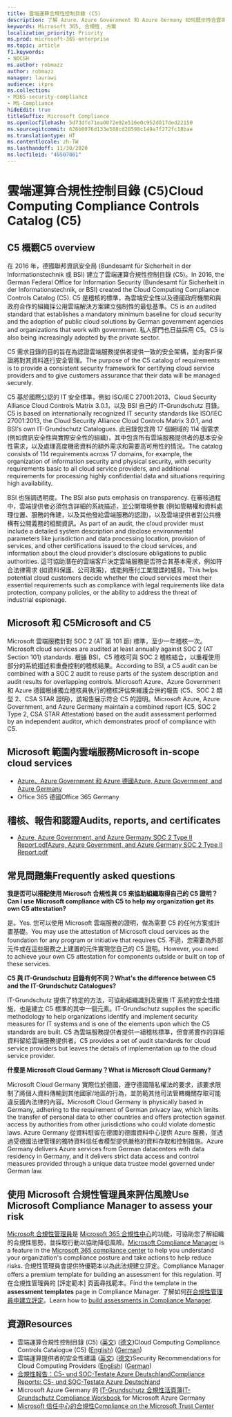```yaml
---
title: 雲端運算合規性控制目錄 (C5)
description: 了解 Azure、Azure Government 和 Azure Germany 如何展示符合雲端運算合規性控制目錄 (C5) 的證明。
keywords: Microsoft 365, 合規性, 方案
localization_priority: Priority
ms.prod: microsoft-365-enterprise
ms.topic: article
f1.keywords:
- NOCSH
ms.author: robmazz
author: robmazz
manager: laurawi
audience: itpro
ms.collection:
- M365-security-compliance
- MS-Compliance
hideEdit: true
titleSuffix: Microsoft Compliance
ms.openlocfilehash: 5d73dfe71ea0872e02e516e0c952d017ded22150
ms.sourcegitcommit: 626b0076d133e588cd28598c149a7f272fc18bae
ms.translationtype: HT
ms.contentlocale: zh-TW
ms.lasthandoff: 11/30/2020
ms.locfileid: "49507001"
---
```

# <a name="cloud-computing-compliance-controls-catalog-c5"></a><span data-ttu-id="92599-104">雲端運算合規性控制目錄 (C5)</span><span class="sxs-lookup"><span data-stu-id="92599-104">Cloud Computing Compliance Controls Catalog (C5)</span></span>

## <a name="c5-overview"></a><span data-ttu-id="92599-105">C5 概觀</span><span class="sxs-lookup"><span data-stu-id="92599-105">C5 overview</span></span>

<span data-ttu-id="92599-106">在 2016 年，德國聯邦資訊安全局 (Bundesamt für Sicherheit in der Informationstechnik 或 BSI) 建立了雲端運算合規性控制目錄 (C5)。</span><span class="sxs-lookup"><span data-stu-id="92599-106">In 2016, the German Federal Office for Information Security (Bundesamt für Sicherheit in der Informationstechnik, or BSI) created the Cloud Computing Compliance Controls Catalog (C5).</span></span> <span data-ttu-id="92599-107">C5 是稽核的標準，為雲端安全性以及德國政府機關和與政府合作的組織採公用雲端解決方案建立強制性的最低基準。</span><span class="sxs-lookup"><span data-stu-id="92599-107">C5 is an audited standard that establishes a mandatory minimum baseline for cloud security and the adoption of public cloud solutions by German government agencies and organizations that work with government.</span></span> <span data-ttu-id="92599-108">私人部門也日益採用 C5。</span><span class="sxs-lookup"><span data-stu-id="92599-108">C5 is also being increasingly adopted by the private sector.</span></span>

<span data-ttu-id="92599-109">C5 需求目錄的目的旨在為認證雲端服務提供者提供一致的安全架構，並向客戶保證將對其資料進行安全管理。</span><span class="sxs-lookup"><span data-stu-id="92599-109">The purpose of the C5 catalog of requirements is to provide a consistent security framework for certifying cloud service providers and to give customers assurance that their data will be managed securely.</span></span>

<span data-ttu-id="92599-110">C5 基於國際公認的 IT 安全標準，例如 ISO/IEC 27001:2013、Cloud Security Alliance Cloud Controls Matrix 3.0.1，以及 BSI 自己的 IT-Grundschutz 目錄。</span><span class="sxs-lookup"><span data-stu-id="92599-110">C5 is based on internationally recognized IT security standards like ISO/IEC 27001:2013, the Cloud Security Alliance Cloud Controls Matrix 3.0.1, and BSI's own IT-Grundschutz Catalogues.</span></span> <span data-ttu-id="92599-111">此目錄包含跨 17 個網域的 114 個需求 (例如資訊安全性與實際安全性的組織)，其中包含所有雲端服務提供者的基本安全性需求，以及處理高度機密資料的額外需求和需要高可用性的情況。</span><span class="sxs-lookup"><span data-stu-id="92599-111">The catalog consists of 114 requirements across 17 domains, for example, the organization of information security and physical security, with security requirements basic to all cloud service providers, and additional requirements for processing highly confidential data and situations requiring high availability.</span></span>

<span data-ttu-id="92599-112">BSI 也強調透明度。</span><span class="sxs-lookup"><span data-stu-id="92599-112">The BSI also puts emphasis on transparency.</span></span> <span data-ttu-id="92599-113">在審核過程中，雲端提供者必須包含詳細的系統描述，並公開環境參數 (例如管轄權和資料處理位置、服務的佈建，以及其他發給雲端服務的認證)，以及雲端提供者對公共機構有公開義務的相關資訊。</span><span class="sxs-lookup"><span data-stu-id="92599-113">As part of an audit, the cloud provider must include a detailed system description and disclose environmental parameters like jurisdiction and data processing location, provision of services, and other certifications issued to the cloud services, and information about the cloud provider's disclosure obligations to public authorities.</span></span> <span data-ttu-id="92599-114">這可協助潛在的雲端客戶決定雲端服務是否符合其基本需求，例如符合法律需求 (如資料保護、公司政策)，或能夠應付工業間諜的威脅。</span><span class="sxs-lookup"><span data-stu-id="92599-114">This helps potential cloud customers decide whether the cloud services meet their essential requirements such as compliance with legal requirements like data protection, company policies, or the ability to address the threat of industrial espionage.</span></span>

## <a name="microsoft-and-c5"></a><span data-ttu-id="92599-115">Microsoft 和 C5</span><span class="sxs-lookup"><span data-stu-id="92599-115">Microsoft and C5</span></span>

<span data-ttu-id="92599-116">Microsoft 雲端服務針對 SOC 2 (AT 第 101 節) 標準，至少一年稽核一次。</span><span class="sxs-lookup"><span data-stu-id="92599-116">Microsoft cloud services are audited at least annually against SOC 2 (AT Section 101) standards.</span></span> <span data-ttu-id="92599-117">根據 BSI，C5 稽核可與 SOC 2 稽核結合，以重複使用部分的系統描述和重疊控制的稽核結果。</span><span class="sxs-lookup"><span data-stu-id="92599-117">According to BSI, a C5 audit can be combined with a SOC 2 audit to reuse parts of the system description and audit results for overlapping controls.</span></span> <span data-ttu-id="92599-118">Microsoft Azure、Azure Government 和 Azure 德國根據獨立稽核員執行的稽核評估來維護合併的報告 (C5、SOC 2 類型 2、CSA STAR 證明)，該報告展示符合 C5 的證明。</span><span class="sxs-lookup"><span data-stu-id="92599-118">Microsoft Azure, Azure Government, and Azure Germany maintain a combined report (C5, SOC 2 Type 2, CSA STAR Attestation) based on the audit assessment performed by an independent auditor, which demonstrates proof of compliance with C5.</span></span>

## <a name="microsoft-in-scope-cloud-services"></a><span data-ttu-id="92599-119">Microsoft 範圍內雲端服務</span><span class="sxs-lookup"><span data-stu-id="92599-119">Microsoft in-scope cloud services</span></span>

- [<span data-ttu-id="92599-120">Azure、Azure Government 和 Azure 德國</span><span class="sxs-lookup"><span data-stu-id="92599-120">Azure, Azure Government, and Azure Germany</span></span>](https://go.microsoft.com/fwlink/p/?linkid=2051569)
- <span data-ttu-id="92599-121">Office 365 德國</span><span class="sxs-lookup"><span data-stu-id="92599-121">Office 365 Germany</span></span>

## <a name="audits-reports-and-certificates"></a><span data-ttu-id="92599-122">稽核、報告和認證</span><span class="sxs-lookup"><span data-stu-id="92599-122">Audits, reports, and certificates</span></span>

- [<span data-ttu-id="92599-123">Azure, Azure Government, and Azure Germany SOC 2 Type II Report.pdf</span><span class="sxs-lookup"><span data-stu-id="92599-123">Azure, Azure Government, and Azure Germany SOC 2 Type II Report.pdf</span></span>](https://go.microsoft.com/fwlink/p/?linkid=2093520)

## <a name="frequently-asked-questions"></a><span data-ttu-id="92599-124">常見問題集</span><span class="sxs-lookup"><span data-stu-id="92599-124">Frequently asked questions</span></span>

<span data-ttu-id="92599-125">**我是否可以搭配使用 Microsoft 合規性與 C5 來協助組織取得自己的 C5 證明？**</span><span class="sxs-lookup"><span data-stu-id="92599-125">**Can I use Microsoft compliance with C5 to help my organization get its own C5 attestation?**</span></span>

<span data-ttu-id="92599-126">是。</span><span class="sxs-lookup"><span data-stu-id="92599-126">Yes.</span></span> <span data-ttu-id="92599-127">您可以使用 Microsoft 雲端服務的證明，做為需要 C5 的任何方案或計畫基礎。</span><span class="sxs-lookup"><span data-stu-id="92599-127">You may use the attestation of Microsoft cloud services as the foundation for any program or initiative that requires C5.</span></span> <span data-ttu-id="92599-128">不過，您需要為外部元件或在這些服務之上建置的元件實現您自己的 C5 證明。</span><span class="sxs-lookup"><span data-stu-id="92599-128">However, you need to achieve your own C5 attestation for components outside or built on top of these services.</span></span>

<span data-ttu-id="92599-129">**C5 與 IT-Grundschutz 目錄有何不同？**</span><span class="sxs-lookup"><span data-stu-id="92599-129">**What's the difference between C5 and the IT-Grundschutz Catalogues?**</span></span>

<span data-ttu-id="92599-130">IT-Grundschutz 提供了特定的方法，可協助組織識別及實施 IT 系統的安全性措施，也是建立 C5 標準的其中一個元素。</span><span class="sxs-lookup"><span data-stu-id="92599-130">IT-Grundschutz supplies the specific methodology to help organizations identify and implement security measures for IT systems and is one of the elements upon which the C5 standards are built.</span></span> <span data-ttu-id="92599-131">C5 為雲端服務提供者提供一組稽核標準，但會將實作的詳細資料留給雲端服務提供者。</span><span class="sxs-lookup"><span data-stu-id="92599-131">C5 provides a set of audit standards for cloud service providers but leaves the details of implementation up to the cloud service provider.</span></span>

<span data-ttu-id="92599-132">**什麼是 Microsoft Cloud Germany？**</span><span class="sxs-lookup"><span data-stu-id="92599-132">**What is Microsoft Cloud Germany?**</span></span>

<span data-ttu-id="92599-133">Microsoft Cloud Germany 實際位於德國，遵守德國隱私權法的要求，該要求限制了將個人資料傳輸到其他國家/地區的行為，並防範其他司法管轄機關存取可能違反國內法律的內容。</span><span class="sxs-lookup"><span data-stu-id="92599-133">Microsoft Cloud Germany is physically based in Germany, adhering to the requirement of German privacy law, which limits the transfer of personal data to other countries and offers protection against access by authorities from other jurisdictions who could violate domestic laws.</span></span> <span data-ttu-id="92599-134">Azure Germany 從資料駐留在德國的德國資料中心提供 Azure 服務，並透過受德國法律管理的獨特資料信任者模型提供嚴格的資料存取和控制措施。</span><span class="sxs-lookup"><span data-stu-id="92599-134">Azure Germany delivers Azure services from German datacenters with data residency in Germany, and it delivers strict data access and control measures provided through a unique data trustee model governed under German law.</span></span>

## <a name="use-microsoft-compliance-manager-to-assess-your-risk"></a><span data-ttu-id="92599-135">使用 Microsoft 合規性管理員來評估風險</span><span class="sxs-lookup"><span data-stu-id="92599-135">Use Microsoft Compliance Manager to assess your risk</span></span>

<span data-ttu-id="92599-136">[Microsoft 合規性管理員](https://docs.microsoft.com/microsoft-365/compliance/compliance-manager)是 [Microsoft 365 合規性中心](https://docs.microsoft.com/microsoft-365/compliance/microsoft-365-compliance-center)的功能，可協助您了解組織的合規性態勢，並採取行動以協助降低風險。</span><span class="sxs-lookup"><span data-stu-id="92599-136">[Microsoft Compliance Manager](https://docs.microsoft.com/microsoft-365/compliance/compliance-manager) is a feature in the [Microsoft 365 compliance center](https://docs.microsoft.com/microsoft-365/compliance/microsoft-365-compliance-center) to help you understand your organization's compliance posture and take actions to help reduce risks.</span></span> <span data-ttu-id="92599-137">合規性管理員會提供特優範本以為此法規建立評定。</span><span class="sxs-lookup"><span data-stu-id="92599-137">Compliance Manager offers a premium template for building an assessment for this regulation.</span></span> <span data-ttu-id="92599-138">可在合規性管理員的 [評定範本] 頁面尋找範本。</span><span class="sxs-lookup"><span data-stu-id="92599-138">Find the template in the **assessment templates** page in Compliance Manager.</span></span> <span data-ttu-id="92599-139">了解如何[在合規性管理員中建立評定](https://docs.microsoft.com/microsoft-365/compliance/compliance-manager-assessments)。</span><span class="sxs-lookup"><span data-stu-id="92599-139">Learn how to [build assessments in Compliance Manager](https://docs.microsoft.com/microsoft-365/compliance/compliance-manager-assessments).</span></span>

## <a name="resources"></a><span data-ttu-id="92599-140">資源</span><span class="sxs-lookup"><span data-stu-id="92599-140">Resources</span></span>

- <span data-ttu-id="92599-141">雲端運算合規性控制目錄 (C5) ([英文](https://www.bsi.bund.de/EN/Topics/CloudComputing/Compliance_Criteria_Catalogue/Compliance_Criteria_Catalogue_node.html)) ([德文](https://www.bsi.bund.de/DE/Themen/DigitaleGesellschaft/CloudComputing/Kriterienkatalog/Kriterienkatalog_node.html))</span><span class="sxs-lookup"><span data-stu-id="92599-141">Cloud Computing Compliance Controls Catalogue (C5) ([English](https://www.bsi.bund.de/EN/Topics/CloudComputing/Compliance_Criteria_Catalogue/Compliance_Criteria_Catalogue_node.html)) ([German](https://www.bsi.bund.de/DE/Themen/DigitaleGesellschaft/CloudComputing/Kriterienkatalog/Kriterienkatalog_node.html))</span></span>
- <span data-ttu-id="92599-142">雲端運算提供者的安全性建議 ([英文](https://www.bsi.bund.de/EN/Topics/CloudComputing/Secure_use_of_cloud_services/Secure_use_cloud_services_node.html)) ([德文](https://www.bsi.bund.de/DE/Themen/DigitaleGesellschaft/CloudComputing/Sichere_Nutzung_Cloud/Sichere_Nutzung_Cloud_node.html))</span><span class="sxs-lookup"><span data-stu-id="92599-142">Security Recommendations for Cloud Computing Providers ([English](https://www.bsi.bund.de/EN/Topics/CloudComputing/Secure_use_of_cloud_services/Secure_use_cloud_services_node.html)) ([German](https://www.bsi.bund.de/DE/Themen/DigitaleGesellschaft/CloudComputing/Sichere_Nutzung_Cloud/Sichere_Nutzung_Cloud_node.html))</span></span>
- [<span data-ttu-id="92599-143">合規性報告：C5- und SOC-Testate Azure Deutschland</span><span class="sxs-lookup"><span data-stu-id="92599-143">Compliance Reports: C5- und SOC-Testate Azure Deutschland</span></span>](https://servicetrust.microsoft.com/ViewPage/MSComplianceGuide?command=Download&downloadType=Document&downloadId=df100ae1-baf9-4785-8a6d-864c0bc5c308&docTab=4ce99610-c9c0-11e7-8c2c-f908a777fa4d_SOC%20%2F%20SSAE%2016%20Reports)
- <span data-ttu-id="92599-144">Microsoft Azure Germany 的 [IT-Grundschutz 合規性活頁簿](https://gallery.technet.microsoft.com/Azure-Germany-IT-fca4afd7)</span><span class="sxs-lookup"><span data-stu-id="92599-144">[IT-Grundschutz Compliance Workbook](https://gallery.technet.microsoft.com/Azure-Germany-IT-fca4afd7) for Microsoft Azure Germany</span></span>
- [<span data-ttu-id="92599-145">Microsoft 信任中心的合規性</span><span class="sxs-lookup"><span data-stu-id="92599-145">Compliance on the Microsoft Trust Center</span></span>](https://www.microsoft.com/trust-center/compliance/compliance-overview)
